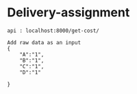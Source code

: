 # Delivery-assignment

``` 
api : localhost:8000/get-cost/
```
```
Add raw data as an input
{
	"A":"1",
	"B":"1",
	"C":"1",
	"D":"1"

}
```

